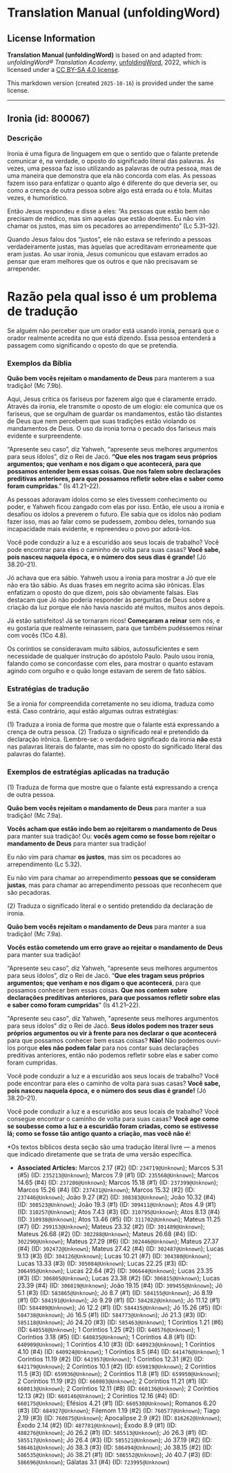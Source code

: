 # Translation Manual (unfoldingWord)

## License Information

**Translation Manual (unfoldingWord)** is based on and adapted from: _unfoldingWord® Translation Academy_, [unfoldingWord](https://unfoldingword.org/utw), 2022, which is licensed under a [CC BY-SA 4.0 license](https://creativecommons.org/licenses/by-sa/4.0/legalcode.en).

This markdown version (created `2025-10-16`) is provided under the same license.



--------------------------------

## Ironia (id: 800067)

### Descrição

Ironia é uma figura de linguagem em que o sentido que o falante pretende comunicar é, na verdade, o oposto do significado literal das palavras. Às vezes, uma pessoa faz isso utilizando as palavras de outra pessoa, mas de uma maneira que demonstra que ela não concorda com elas. As pessoas fazem isso para enfatizar o quanto algo é diferente do que deveria ser, ou como a crença de outra pessoa sobre algo está errada ou é tola. Muitas vezes, é humorístico.

Então Jesus respondeu e disse a eles: “As pessoas que estão bem não precisam de médico, mas sim aquelas que estão doentes. Eu não vim chamar os justos, mas sim os pecadores ao arrependimento” (Lc 5\.31–32\).

Quando Jesus falou dos “justos”, ele não estava se referindo a pessoas verdadeiramente justas, mas àquelas que acreditavam erroneamente que eram justas. Ao usar ironia, Jesus comunicou que estavam errados ao pensar que eram melhores que os outros e que não precisavam se arrepender.

Razão pela qual isso é um problema de tradução
==============================================

Se alguém não perceber que um orador está usando ironia, pensará que o orador realmente acredita no que está dizendo. Essa pessoa entenderá a passagem como significando o oposto do que se pretendia.

### Exemplos da Bíblia

**Quão bem vocês rejeitam o mandamento de Deus** para manterem a sua tradição! (Mc 7\.9b).

Aqui, Jesus critica os fariseus por fazerem algo que é claramente errado. Através da ironia, ele transmite o oposto de um elogio: ele comunica que os fariseus, que se orgulham de guardar os mandamentos, estão tão distantes de Deus que nem percebem que suas tradições estão violando os mandamentos de Deus. O uso da ironia torna o pecado dos fariseus mais evidente e surpreendente.

“Apresente seu caso”, diz Yahweh, “apresente seus melhores argumentos para seus ídolos”, diz o Rei de Jacó. **“Que eles nos tragam seus próprios argumentos; que venham e nos digam o que acontecerá, para que possamos entender bem essas coisas. Que nos falem sobre declarações preditivas anteriores, para que possamos refletir sobre elas e saber como foram cumpridas**.” (Is 41\.21–22\).

As pessoas adoravam ídolos como se eles tivessem conhecimento ou poder, e Yahweh ficou zangado com elas por isso. Então, ele usou a ironia e desafiou os ídolos a preverem o futuro. Ele sabia que os ídolos não podiam fazer isso, mas ao falar como se pudessem, zombou deles, tornando sua incapacidade mais evidente, e repreendeu o povo por adorá\-los.

Você pode conduzir a luz e a escuridão aos seus locais de trabalho? Você pode encontrar para eles o caminho de volta para suas casas? **Você sabe, pois nasceu naquela época,** **e o número dos seus dias é grande!** (Jó 38\.20–21\).

Jó achava que era sábio. Yahweh usou a ironia para mostrar a Jó que ele não era tão sábio. As duas frases em negrito acima são irônicas. Elas enfatizam o oposto do que dizem, pois são obviamente falsas. Elas destacam que Jó não poderia responder às perguntas de Deus sobre a criação da luz porque ele não havia nascido até muitos, muitos anos depois.

Já estão satisfeitos! Já se tornaram ricos! **Começaram a reinar** sem nós, e eu gostaria que realmente reinassem, para que também pudéssemos reinar com vocês (1Co 4\.8\).

Os coríntios se consideravam muito sábios, autossuficientes e sem necessidade de qualquer instrução do apóstolo Paulo. Paulo usou ironia, falando como se concordasse com eles, para mostrar o quanto estavam agindo com orgulho e o quão longe estavam de serem de fato sábios.

### Estratégias de tradução

Se a ironia for compreendida corretamente no seu idioma, traduza como está. Caso contrário, aqui estão algumas outras estratégias:

(1\) Traduza a ironia de forma que mostre que o falante está expressando a crença de outra pessoa. (2\) Traduza o significado real e pretendido da declaração irônica. (Lembre\-se: o verdadeiro significado da ironia **não** está nas palavras literais do falante, mas sim no oposto do significado literal das palavras do falante).

### Exemplos de estratégias aplicadas na tradução

(1\) Traduza de forma que mostre que o falante está expressando a crença de outra pessoa.

**Quão bem vocês rejeitam o mandamento de Deus** para manter a sua tradição! (Mc 7\.9a).

**Vocês acham que estão indo bem ao rejeitarem o mandamento de Deus** para manter sua tradição! Ou: **vocês agem como se fosse bom rejeitar o mandamento de Deus** para manter sua tradição!

Eu não vim para chamar **os justos**, mas sim os pecadores ao arrependimento (Lc 5\.32\).

Eu não vim para chamar ao arrependimento **pessoas que se consideram justas**, mas para chamar ao arrependimento pessoas que reconhecem que são pecadoras.

(2\) Traduza o significado literal e o sentido pretendido da declaração de ironia.

**Quão bem vocês rejeitam o mandamento de Deus** para manter a sua tradição! (Mc 7\.9a).

**Vocês estão cometendo um erro grave ao rejeitar o mandamento de Deus** para manter sua tradição!

“Apresente seu caso”, diz Yahweh, “apresente seus melhores argumentos para seus ídolos”, diz o Rei de Jacó. “**Que eles tragam seus próprios argumentos; que venham e nos digam o que acontecerá**, para que possamos conhecer bem essas coisas. **Que nos contem sobre declarações preditivas anteriores, para que possamos refletir sobre elas e saber como foram cumpridas**” (Is 41\.21–22\).

"Apresente seu caso", diz Yahweh, "apresente seus melhores argumentos para seus ídolos" diz o Rei de Jacó. **Seus ídolos podem nos trazer seus próprios argumentos ou vir à frente para nos declarar o que acontecerá** para que possamos conhecer bem essas coisas? **Não!** Não podemos ouvi\-los porque **eles não podem falar** para nos contar suas declarações preditivas anteriores, então não podemos refletir sobre elas e saber como foram cumpridas.

Você pode conduzir a luz e a escuridão aos seus locais de trabalho? Você pode encontrar para eles o caminho de volta para suas casas? **Você sabe, pois nasceu naquela época,** **e o número dos seus dias é grande!** (Jó 38\.20–21\).

Você pode conduzir a luz e a escuridão aos seus locais de trabalho? Você consegue encontrar o caminho de volta para suas casas? **Você age como se soubesse como a luz e a escuridão foram criadas, como se estivesse lá; como se fosse tão antigo quanto a criação, mas você não é**!  
  
\*Os textos bíblicos desta seção são uma tradução literal livre — a menos que indicado diretamente que se trata de uma versão específica.

* **Associated Articles:** Marcos 2.17 (#2) (ID: `234719@Unknown`); Marcos 5.31 (#5) (ID: `235213@Unknown`); Marcos 7.9 (#1) (ID: `235568@Unknown`); Marcos 14.65 (#4) (ID: `237286@Unknown`); Marcos 15.18 (#1) (ID: `237399@Unknown`); Marcos 15.26 (#4) (ID: `237431@Unknown`); Marcos 15.32 (#2) (ID: `237446@Unknown`); João 9.27 (#2) (ID: `308383@Unknown`); João 10.32 (#4) (ID: `308523@Unknown`); João 19.3 (#1) (ID: `309411@Unknown`); Atos 4.9 (#1) (ID: `310257@Unknown`); Atos 7.43 (#3) (ID: `310795@Unknown`); Atos 8.13 (#4) (ID: `310938@Unknown`); Atos 13.46 (#5) (ID: `311702@Unknown`); Mateus 11.25 (#7) (ID: `299153@Unknown`); Mateus 23.32 (#2) (ID: `301489@Unknown`); Mateus 26.68 (#2) (ID: `302288@Unknown`); Mateus 26.68 (#4) (ID: `302290@Unknown`); Mateus 27.29 (#6) (ID: `302446@Unknown`); Mateus 27.37 (#4) (ID: `302472@Unknown`); Mateus 27.42 (#4) (ID: `302487@Unknown`); Lucas 9.13 (#3) (ID: `304126@Unknown`); Lucas 10.21 (#7) (ID: `304380@Unknown`); Lucas 13.33 (#3) (ID: `305084@Unknown`); Lucas 22.25 (#3) (ID: `306495@Unknown`); Lucas 22.64 (#2) (ID: `306644@Unknown`); Lucas 23.35 (#3) (ID: `306805@Unknown`); Lucas 23.38 (#2) (ID: `306815@Unknown`); Lucas 23.39 (#4) (ID: `306819@Unknown`); João 19.15 (#4) (ID: `309455@Unknown`); Jó 5.1 (#3) (ID: `583865@Unknown`); Jó 8.7 (#1) (ID: `584155@Unknown`); Jó 8.19 (#1) (ID: `584191@Unknown`); Jó 9.29 (#1) (ID: `584282@Unknown`); Jó 11.12 (#1) (ID: `584409@Unknown`); Jó 12.2 (#1) (ID: `584435@Unknown`); Jó 15.26 (#5) (ID: `584738@Unknown`); Jó 16.5 (#1) (ID: `584773@Unknown`); Jó 21.3 (#3) (ID: `585118@Unknown`); Jó 24.20 (#3) (ID: `585463@Unknown`); 1 Coríntios 1.21 (#6) (ID: `640558@Unknown`); 1 Coríntios 1.25 (#2) (ID: `640576@Unknown`); 1 Coríntios 3.18 (#5) (ID: `640835@Unknown`); 1 Coríntios 4.8 (#1) (ID: `640909@Unknown`); 1 Coríntios 4.10 (#3) (ID: `640923@Unknown`); 1 Coríntios 4.10 (#4) (ID: `640924@Unknown`); 1 Coríntios 8:5 (#4) (ID: `641476@Unknown`); 1 Coríntios 11.19 (#2) (ID: `641957@Unknown`); 1 Coríntios 12.31 (#2) (ID: `642179@Unknown`); 2 Coríntios 10.1 (#2) (ID: `659819@Unknown`); 2 Coríntios 11.5 (#3) (ID: `659936@Unknown`); 2 Coríntios 11.8 (#1) (ID: `659950@Unknown`); 2 Coríntios 11.19 (#2) (ID: `660003@Unknown`); 2 Coríntios 11.21 (#1) (ID: `660013@Unknown`); 2 Coríntios 12.11 (#8) (ID: `660136@Unknown`); 2 Coríntios 12.13 (#2) (ID: `660146@Unknown`); 2 Coríntios 12.16 (#4) (ID: `660175@Unknown`); Efésios 4.21 (#1) (ID: `660530@Unknown`); Romanos 6.20 (#3) (ID: `684927@Unknown`); Filemom 1.19 (#2) (ID: `760577@Unknown`); Tiago 2.19 (#3) (ID: `760875@Unknown`); Apocalipse 2.9 (#2) (ID: `816262@Unknown`); Êxodo 2.14 (#2) (ID: `487781@Unknown`); Êxodo 8.9 (#1) (ID: `488276@Unknown`); Jó 26.2 (#1) (ID: `585513@Unknown`); Jó 26.3 (#1) (ID: `585517@Unknown`); Jó 26.4 (#3) (ID: `585521@Unknown`); Jó 37.19 (#2) (ID: `586461@Unknown`); Jó 38.3 (#3) (ID: `586494@Unknown`); Jó 38.15 (#2) (ID: `586535@Unknown`); Jó 38.21 (#1) (ID: `586552@Unknown`); Jó 40.7 (#3) (ID: `586696@Unknown`); Gálatas 3.1 (#4) (ID: `723995@Unknown`)

